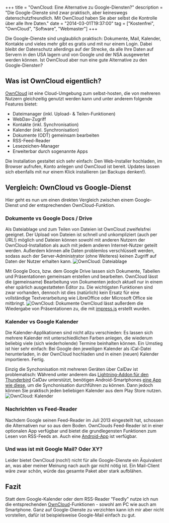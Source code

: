+++
title       = "OwnCloud: Eine Alternative zu Google-Diensten?"
description = "Die Google-Dienste sind zwar praktisch, aber keineswegs datenschutzfreundlich. Mit OwnCloud haben Sie aber selbst die Kontrolle über alle Ihre Daten."
date        = "2014-03-01T19:37:00"
tag         = ["Kostenfrei", "OwnCloud", "Software", "Webmaster"]
+++

Die Google-Dienste sind unglaublich praktisch: Dokumente, Mail, Kalender, Kontakte und vieles mehr gibt es gratis und mit nur einem Login. Dabei bleibt der Datenschutz allerdings auf der Strecke, da alle Ihre Daten auf Servern in den USA lagern und von Google und der NSA ausgewertet werden können. Ist OwnCloud aber nun eine gute Alternative zu den Google-Diensten?

<!--more-->

## Was ist OwnCloud eigentlich?
[OwnCloud](http://owncloud.org/) ist eine Cloud-Umgebung zum selbst-hosten, die von mehreren Nutzern gleichzeitig genutzt werden kann und unter anderem folgende Features bietet:

* Dateimanager (inkl. Upload- & Teilen-Funktionen)
* WebDav-Zugriff
* Kontakte (inkl. Synchronisation)
* Kalender (inkl. Synchronisation)
* Dokumente (ODT) gemeinsam bearbeiten
* RSS-Feed-Reader
* Lesezeichen-Manager
* Erweiterbar durch sogenannte Apps

Die Installation gestaltet sich sehr einfach: Den Web-Installer hochladen, im Browser aufrufen, Konto anlegen und OwnCloud ist bereit. Updates lassen sich ebenfalls mit nur einem Klick installieren (an Backups denken!).

## Vergleich: OwnCloud vs Google-Dienst
Hier geht es nun um einen direkten Vergleich zwischen einem Google-Dienst und der entsprechenden OwnCloud-Funktion.

### Dokumente vs Google Docs / Drive
Als Dateiablage und zum Teilen von Dateien ist OwnCloud zweifelsfrei geeignet. Der Upload von Dateien ist schnell und unkompliziert (auch per URL!) möglich und Dateien können sowohl mit anderen Nutzern der OwnCloud-Installation als auch mit jedem anderen Internet-Nutzer geteilt werden. Außerdem können alle Daten problemlos verschlüsselt werden, sodass auch der Server-Administrator (ohne Weiteres) keinen Zugriff auf Daten der Nutzer erhalten kann.
![OwnCloud: Dateiablage](/images/owncloud-eine-alternative-zu-google-diensten/Dateiablage.png)

Mit Google Docs, bzw. dem Google Drive lassen sich Dokumente, Tabellen und Präsentationen gemeinsam erstellen und bearbeiten. OwnCloud lässt die (gemeinsame) Bearbeitung von Dokumenten jedoch aktuell nur in einem eher spärlich ausgestatteten Editor zu. Die wichtigsten Funktionen sind zwar vorhanden, dennoch ist dies (natürlich) kein Ersatz für eine vollständige Textverarbeitung wie LibreOffice oder Microsoft Office sie mitbringt.
![OwnCloud: Dokumente](/images/owncloud-eine-alternative-zu-google-diensten/Dokument.png)
OwnCloud lässt außerdem die Wiedergabe von Präsentationen zu, die mit [impress.js](https://github.com/impress/impress.js/) erstellt wurden.

### Kalender vs Google Kalender
Die Kalender-Applikationen sind nicht allzu verschieden: Es lassen sich mehrere Kalender mit unterschiedlichen Farben anlegen, die wiederum beliebig viele (sich wiederholende) Termine beinhalten können. Ein Umstieg ist hier sehr einfach: Bei Google den jeweiligen Kalender als iCal-Datei herunterladen, in der OwnCloud hochladen und in einen (neuen) Kalender importieren. Fertig.

Einzig die Synchonisation mit mehreren Geräten über CalDav ist problematisch: Während unter anderem das [Lightning-Addon für den Thunderbird](https://addons.mozilla.org/de/thunderbird/addon/lightning/) CalDav unterstützt, benötigen Android-Smartphones [eine App wie diese](https://play.google.com/store/apps/details?id=org.gege.caldavsyncadapter), um die Synchonisation durchführen zu können. Dann jedoch können Sie praktisch jeden beliebigen Kalender aus dem Play Store nutzen.
![OwnCloud: Kalender](/images/owncloud-eine-alternative-zu-google-diensten/Kalender.png)

### Nachrichten vs Feed-Reader
Nachdem Google seinen Feed-Reader im Juli 2013 eingestellt hat, schossen die Alternativen nur so aus dem Boden. OwnClouds Feed-Reader ist in einer optionalen App verfügbar und bietet die grundlegensten Funktionen zum Lesen von RSS-Feeds an. Auch eine [Android-App](https://play.google.com/store/apps/details?id=de.luhmer.owncloudnewsreader) ist verfügbar.

### Und was ist mit Google Mail? Oder XY?
Leider bietet OwnCloud (noch!) nicht für alle Google-Dienste ein Äquivalent an, was aber meiner Meinung nach auch gar nicht nötig ist. Ein Mail-Client wäre zwar schön, würde das gesamte Paket aber stark aufblähen.

## Fazit
Statt dem Google-Kalender oder dem RSS-Reader "Feedly" nutze ich nun die entsprechenden [OwnCloud](http://owncloud.org/)-Funktionen - sowohl am PC wie auch am Smartphone. Ganz auf Google-Dienste zu verzichten kann ich mir aber nicht vorstellen, dafür ist beispielsweise Google-Mail einfach zu gut.
